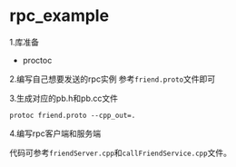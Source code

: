 # rpc_example



1.库准备
- proctoc

2.编写自己想要发送的rpc实例
参考`friend.proto`文件即可

3.生成对应的pb.h和pb.cc文件
```
protoc friend.proto --cpp_out=.
```

4.编写rpc客户端和服务端

代码可参考`friendServer.cpp`和`callFriendService.cpp`文件。
